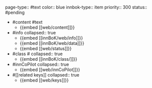 page-type:: #text
color:: blue
innbok-type:: item
priority:: 300
status:: #pending

- #content #text
	- {{embed [[web/content]]}}
- #info
  collapsed:: true
	- {{embed [[innBoK/web/info]]}}
	- {{embed [[innBoK/web/data]]}}
	- {{embed [[web/status]]}}
- #class #
  collapsed:: true
	- {{embed [[innBoK/class/]]}}
- #innCoPilot
  collapsed:: true
	- {{embed [[web/innCoPilot]]}}
- #[[related keys]]
  collapsed:: true
	- {{embed [[web/keys]]}}